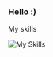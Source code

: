 ### Hello :)

My skills

![My Skills](https://skillicons.dev/icons?i=js,ts,html,css,sass,nodejs,react,vue,laravel,php,androidstudio,kotlin,dotnet,cs,java,git,github,gitlab,docker,gcp,python,figma,unreal,blender,wordpress&perline=5)
